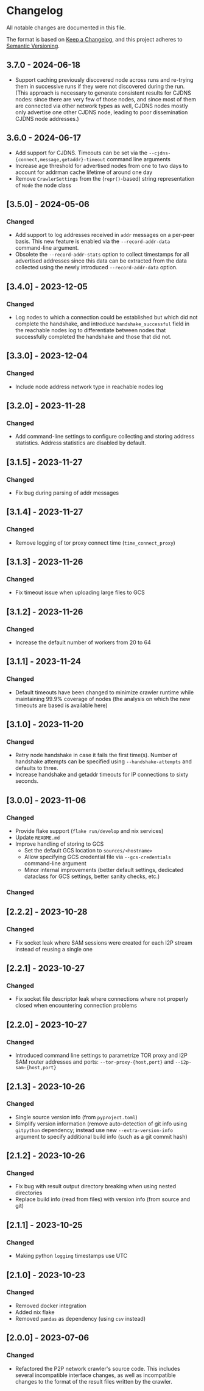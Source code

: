 # Changelog

All notable changes are documented in this file.

The format is based on [Keep a Changelog](https://keepachangelog.com/en/1.0.0/),
and this project adheres to [Semantic Versioning](https://semver.org/spec/v2.0.0.html).

## 3.7.0 - 2024-06-18

- Support caching previously discovered node across runs and re-trying them in successive
  runs if they were not discovered during the run. (This approach is necessary to
  generate consistent results for CJDNS nodes: since there are very few of those nodes,
  and since most of them are connected via other network types as well, CJDNS nodes
  mostly only advertise one other CJDNS node, leading to poor dissemination CJDNS node
  addresses.)

## 3.6.0 - 2024-06-17

- Add support for CJDNS. Timeouts can be set via the
  `--cjdns-{connect,message,getaddr}-timeout` command line arguments
- Increase age threshold for advertised nodes from one to two days to account for
  addrman cache lifetime of around one day
- Remove `CrawlerSettings` from the (`repr()`-based) string representation of `Node` the
  node class

## [3.5.0] - 2024-05-06

### Changed

  - Add support to log addresses received in `addr` messages on a per-peer basis. This
    new feature is enabled via the `--record-addr-data` command-line argument.
  - Obsolete the `--record-addr-stats` option to collect timestamps for all advertised
    addresses since this data can be extracted from the data collected using the newly
    introduced `--record-addr-data` option.

## [3.4.0] - 2023-12-05

### Changed

  - Log nodes to which a connection could be established but which did not complete the
    handshake, and introduce `handshake_successful` field in the reachable nodes log to
    differentiate between nodes that successfully completed the handshake and those that
    did not.

## [3.3.0] - 2023-12-04

### Changed

  - Include node address network type in reachable nodes log

## [3.2.0] - 2023-11-28

### Changed

  - Add command-line settings to configure collecting and storing address statistics.
    Address statistics are disabled by default.

## [3.1.5] - 2023-11-27

### Changed

  - Fix bug during parsing of addr messages

## [3.1.4] - 2023-11-27

### Changed

  - Remove logging of tor proxy connect time (`time_connect_proxy`)

## [3.1.3] - 2023-11-26

### Changed

  - Fix timeout issue when uploading large files to GCS

## [3.1.2] - 2023-11-26

### Changed

  - Increase the default number of workers from 20 to 64

## [3.1.1] - 2023-11-24

### Changed

  - Default timeouts have been changed to minimize crawler runtime while maintaining
    99.9% coverage of nodes (the analysis on which the new timeouts are based is
    available here)

## [3.1.0] - 2023-11-20

### Changed

  - Retry node handshake in case it fails the first time(s). Number of handshake
    attempts can be specified using `--handshake-attempts` and defaults to three.
  - Increase handshake and getaddr timeouts for IP connections to sixty seconds.

## [3.0.0] - 2023-11-06

### Changed

  - Provide flake support (`flake run/develop` and nix services)
  - Update `README.md`
  - Improve handling of storing to GCS
    - Set the default GCS location to `sources/<hostname>`
    - Allow specifying GCS credential file via `--gcs-credentials` command-line argument
    - Minor internal improvements (better default settings, dedicated dataclass for GCS
      settings, better sanity checks, etc.)

### Changed

## [2.2.2] - 2023-10-28

### Changed

  - Fix socket leak where SAM sessions were created for each I2P stream instead of
    reusing a single one

## [2.2.1] - 2023-10-27

### Changed

  - Fix socket file descriptor leak where connections where not properly closed when
    encountering connection problems

## [2.2.0] - 2023-10-27

### Changed

  - Introduced command line settings to parametrize TOR proxy and I2P SAM router
    addresses and ports: `--tor-proxy-{host,port}` and `--i2p-sam-{host,port}`

## [2.1.3] - 2023-10-26

### Changed

  - Single source version info (from `pyproject.toml`)
  - Simplify version information (remove auto-detection of git info using `gitpython`
    dependency; instead use new `--extra-version-info` argument to specify additional
    build info (such as a git commit hash)

## [2.1.2] - 2023-10-26

### Changed

  - Fix bug with result output directory breaking when using nested directories
  - Replace build info (read from files) with version info (from source and git)

## [2.1.1] - 2023-10-25

### Changed

  - Making python `logging` timestamps use UTC

## [2.1.0] - 2023-10-23

### Changed

  - Removed docker integration
  - Added nix flake
  - Removed `pandas` as dependency (using `csv` instead)

## [2.0.0] - 2023-07-06

### Changed

  - Refactored the P2P network crawler's source code. This includes several incompatible
    interface changes, as well as incompatible changes to the format of the result files
    written by the crawler.
